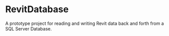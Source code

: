 # RevitDatabase

A prototype project for reading and writing Revit data back and forth from a SQL Server Database.

